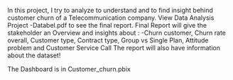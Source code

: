 In this project, I try to analyze to understand and to find insight behind customer churn of a Telecommunication company. View Data Analysis Project -Databel.pdf to see the final report. Final Report will give the stakeholder an Overview and insights about : -Churn customer, Churn rate overall, Customer type, Contract type, Group vs Single Plan, Attitude problem and Customer Service Call The report will also have information about the dataset!

The Dashboard is in Customer_churn.pbix
